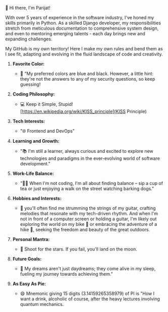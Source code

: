 👋 Hi there, I'm Parijat!

With over 5 years of experience in the software industry, I've honed my skills primarily in Python. As a skilled Django developer, my responsibilities stretch from meticulous documentation to comprehensive system design, and even to mentoring emerging talents - each day brings new and expanding challenges.

My GitHub is my own territory! Here I make my own rules and bend them as I see fit, adapting and evolving in the fluid landscape of code and creativity.

1. **Favorite Color:**
   - 🎨 "My preferred colors are blue and black. However, a little hint: they're not the answers to any of my security questions, so keep guessing!

2. **Coding Philosophy:**
   - 💻 Keep it Simple, Stupid! [https://en.wikipedia.org/wiki/KISS_principle](KISS Principle)

3. **Tech Interests:**
   - "🌐 Frontend and DevOps"

4. **Learning and Growth:**
   - "📚 I'm still a learner, always curious and excited to explore new technologies and paradigms in the ever-evolving world of software development."

5. **Work-Life Balance:**
   - "🧘‍♂️ When I'm not coding, I'm all about finding balance – sip a cup of tea or just enjoying a walk on the street watching barking dogs."

6. **Hobbies and Interests:**
   - 🎸 you'll often find me strumming the strings of my guitar, crafting melodies that resonate with my tech-driven rhythm. And when I'm not in front of a computer screen or holding a guitar, I'm likely out exploring the world on my bike 🚴 or embracing the adventure of a hike 🥾, seeking the freedom and beauty of the great outdoors.

7. **Personal Mantra:**
   - 🌟 Shoot for the stars. If you fail, you'll land on the moon.

8. **Future Goals:**
   - 🚀 My dreams aren't just daydreams; they come alive in my sleep, fueling my journey towards achieving them."

9. **As Easy As Pie:**
    - 😄 Mnemonic giving 15 digits (3.14159265358979) of PI is "How I want a drink, alcoholic of course, after the heavy lectures involving quantum mechanics.
    
